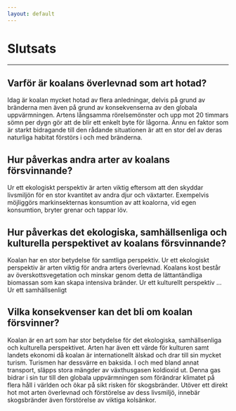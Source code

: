 ```yaml
---
layout: default
---
```

# Slutsats 
---
## Varför är koalans överlevnad som art hotad?

Idag är koalan mycket hotad av flera anledningar, delvis på grund av bränderna men även på grund av konsekvenserna av den globala uppvärmningen. Artens långsamma rörelsemönster och upp mot 20 timmars sömn per dygn gör att de blir ett enkelt byte för lågorna. Ännu en faktor som är starkt bidragande till den rådande situationen är att en stor del av deras naturliga habitat förstörs i och med bränderna.

## Hur påverkas andra arter av koalans försvinnande?

Ur ett ekologiskt perspektiv är arten viktig eftersom att den skyddar livsmiljön för en stor kvantitet av andra djur och växtarter. Exempelvis möjliggörs markinsekternas konsumtion av att koalorna, vid egen konsumtion, bryter grenar och tappar löv.

## Hur påverkas det ekologiska, samhällsenliga och kulturella perspektivet av koalans försvinnande?

Koalan har en stor betydelse för samtliga perspektiv. Ur ett ekologiskt perspektiv är arten viktig för andra arters överlevnad. Koalans kost består av överskottsvegetation och minskar genom detta de lättantändliga biomassan som kan skapa intensiva bränder. 
Ur ett kulturellt perspektiv …
Ur ett samhällsenligt

## Vilka konsekvenser kan det bli om koalan försvinner?

Koalan är en art som har stor betydelse för det ekologiska, samhällsenliga och kulturella perspektivet. Arten har även ett värde för kulturen samt landets ekonomi då koalan är internationellt älskad och drar till sin mycket turism.
Turismen har dessvärre en baksida. I och med bland annat transport, släpps stora mängder av växthusgasen koldioxid ut. Denna gas bidrar i sin tur till den globala uppvärmningen som förändrar klimatet på flera håll i världen och ökar på sikt risken för skogsbränder. Utöver ett direkt hot mot arten överlevnad och förstörelse av dess livsmiljö, innebär skogsbränder även förstörelse av viktiga kolsänkor.


